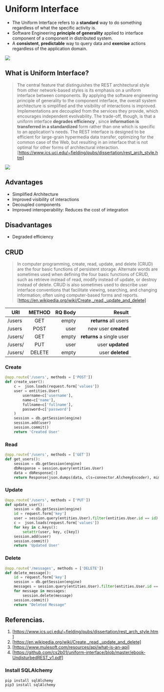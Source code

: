# Uniform Interface

* The Uniform Interface refers to a **standard** way to do something regardless of what the specific activity is. 
* Software Engineering **principle of generality** applied to interface component of a component in distributed system.
* A **consistent**, **predictable** way to query data and **exercise** actions regardless of the application domain.

![](https://github.com/cs2b01/uniform-interface/blob/master/connector.png)

## What is Uniform Interface?
> The central feature that distinguishes the REST architectural style from other network-based styles is its emphasis on a uniform interface between components. By applying the software engineering principle of generality to the component interface, the overall system architecture is simplified and the visibility of interactions is improved. Implementations are decoupled from the services they provide, which encourages independent evolvability. The trade-off, though, is that a uniform interface **degrades efficiency** , since **information is transferred in a standardized** form rather than one which is specific to an application's needs. The REST interface is designed to be efficient for large-grain hypermedia data transfer, optimizing for the common case of the Web, but resulting in an interface that is not optimal for other forms of architectural interaction. [https://www.ics.uci.edu/~fielding/pubs/dissertation/rest_arch_style.htm] 

![](https://github.com/cs2b01/uniform-interface/blob/master/ui3.png)

## Advantages
* Simplified Architecture
* Improved visibility of interactions
* Decoupled components
* Improved interoperability: Reduces the cost of integration

## Disadvantages
* Degraded efficiency

 
## CRUD

> In computer programming, create, read, update, and delete (CRUD) are the four basic functions of persistent storage. Alternate words are sometimes used when defining the four basic functions of CRUD, such as retrieve instead of read, modify instead of update, or destroy instead of delete. CRUD is also sometimes used to describe user interface conventions that facilitate viewing, searching, and changing information; often using computer-based forms and reports. [https://en.wikipedia.org/wiki/Create,_read,_update_and_delete]


| URI        | METHOD           | RQ Body  |Result  |
| ------------- |:-------------:| -----:| -----:|
| /users      | GET | empty | **returns** all users |
| /users      | POST | user | new user **created** |
| /users/<id> | GET | empty | **returns** a single user |
| /users/<id> | PUT | user | user **updated**  |
| /users/<id> | DELETE | empty | user **deleted** |


### Create
``` python
@app.route('/users', methods = ['POST'])
def create_user():
    c =  json.loads(request.form['values'])
    user = entities.User(
        username=c['username'],
        name=c['name'],
        fullname=c['fullname'],
        password=c['password']
    )
    session = db.getSession(engine)
    session.add(user)
    session.commit()
    return 'Created User'
```

### Read
``` python
@app.route('/users', methods = ['GET'])
def get_users():
    session = db.getSession(engine)
    dbResponse = session.query(entities.User)
    data = dbResponse[:]
    return Response(json.dumps(data, cls=connector.AlchemyEncoder), mimetype='application/json')
```
### Update
``` python
@app.route('/users', methods = ['PUT'])
def update_user():
    session = db.getSession(engine)
    id = request.form['key']
    user = session.query(entities.User).filter(entities.User.id == id).first()
    c =  json.loads(request.form['values'])
    for key in c.keys():
        setattr(user, key, c[key])
    session.add(user)
    session.commit()
    return 'Updated User'
```

### Delete
``` python
@app.route('/messages', methods = ['DELETE'])
def delete_message():
    id = request.form['key']
    session = db.getSession(engine)
    messages = session.query(entities.User).filter(entities.User.id == id)
    for message in messages:
        session.delete(message)
    session.commit()
    return "Deleted Message"
```
## Referencias.
1.  [https://www.ics.uci.edu/~fielding/pubs/dissertation/rest_arch_style.htm]
2.  [https://en.wikipedia.org/wiki/Create,_read,_update_and_delete]
3.  [https://www.mulesoft.com/resources/api/what-is-an-api]
4.  [https://github.com/cs2b01/uniform-interface/blob/master/ebook-UndisturbedREST_v1.pdf]
### Install SQLAlchemy
```
pip install sqlAlchemy
pip3 install sqlAlchemy
```
